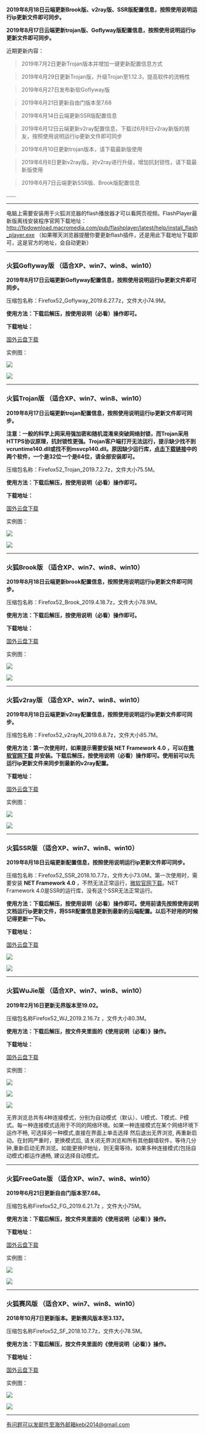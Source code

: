 **2019年8月18日云端更新Brook版、v2ray版、SSR版配置信息，按照使用说明运行ip更新文件即可同步。**

**2019年8月17日云端更新trojan版、Goflyway版配置信息，按照使用说明运行ip更新文件即可同步。**

近期更新内容：

> 2019年7月2日更新Trojan版本并增加一键更新配置信息方式

> 2019年6月29日更新Trojan版，升级Trojan至1.12.3，提高软件的流畅性

> 2019年6月27日发布新软Goflyway版

> 2019年6月21日更新自由门版本至7.68

> 2019年6月14日云端更新SSR版配置信息

> 2019年6月12日云端更新v2ray配置信息，下载过6月8日v2ray新版的朋友，按照使用说明运行ip更新文件即可同步

> 2019年6月10日更新trojan版本，请下载最新版使用

> 2019年6月8日更新v2ray版，对v2ray进行升级，增加抗封锁性，请下载最新版使用

> 2019年6月7日云端更新SSR版、Brook版配置信息

......


***

电脑上需要安装用于火狐浏览器的flash播放器才可以看网页视频。FlashPlayer最新版离线安装程序官网下载地址：
http://fpdownload.macromedia.com/pub/flashplayer/latest/help/install_flash_player.exe （如果哪天浏览器提醒你要更新flash插件，还是用此下载地址下载即可，这是官方的地址，会自动更新）

***

### 火狐Goflyway版 （适合XP、win7、win8、win10）

**2019年8月17日云端更新Goflyway配置信息，按照使用说明运行ip更新文件即可同步。**

压缩包名称：Firefox52_Goflyway_2019.6.27.7z，文件大小74.9M。

**使用方法：下载后解压，按使用说明（必看）操作即可。**

**下载地址：**

[国外云盘下载](http://108.61.224.82/627/Firefox52_Goflyway_2019.6.27.7z) 

实例图：

![](https://raw.githubusercontent.com/Alvin9999/pac2/master/softimag/52gw2.PNG)

![](https://raw.githubusercontent.com/Alvin9999/pac2/master/softimag/52gw.PNG)

***

### 火狐Trojan版 （适合XP、win7、win8、win10）

**2019年8月17日云端更新trojan配置信息，按照使用说明运行ip更新文件即可同步。**

**注意：一般的科学上网采用强加密和随机混淆来突破网络封锁，而Trojan采用HTTPS协议原理，抗封锁性更强。Trojan客户端打开无法运行，提示缺少找不到vcruntime140.dll或找不到msvcp140.dll。原因缺少运行库，[点击下载链接](https://www.microsoft.com/en-us/download/details.aspx?id=48145)中的两个软件，一个是32位一个是64位，请全部安装即可。**

压缩包名称：Firefox52_Trojan_2019.7.2.7z，文件大小75.5M。

**使用方法：下载后解压，按使用说明（必看）操作即可。**

**下载地址：**

[国外云盘下载](http://108.61.224.82/702/Firefox52_Trojan_2019.7.2.7z) 

实例图：

![](https://raw.githubusercontent.com/Alvin9999/pac2/master/softimag/52trojan3.PNG)

![](https://raw.githubusercontent.com/Alvin9999/pac2/master/softimag/52trojan2.png)

***

### 火狐Brook版 （适合XP、win7、win8、win10）

**2019年8月18日云端更新brook配置信息，按照使用说明运行ip更新文件即可同步。**

压缩包名称：Firefox52_Brook_2019.4.18.7z，文件大小78.9M。

**使用方法：下载后解压，按使用说明（必看）操作即可。**

**下载地址：**

[国外云盘下载](http://108.61.224.82/lib4/Firefox52_Brook_2019.4.18.7z) 

实例图：

![](https://raw.githubusercontent.com/Alvin9999/pac2/master/softimag/52brook1.png)

![](https://raw.githubusercontent.com/Alvin9999/pac2/master/softimag/52brook2.png)

***


### 火狐v2ray版 （适合XP、win7、win8、win10）

**2019年8月18日云端更新v2ray配置信息，按照使用说明运行ip更新文件即可同步。**

压缩包名称：Firefox52_v2rayN_2019.6.8.7z，文件大小85.7M。

**使用方法：第一次使用时，如果提示需要安装 **NET Framework 4.0** ，可以在[微软官网下载](https://www.microsoft.com/zh-cn/download/details.aspx?id=17718) 并安装。下载后解压，按使用说明（必看）操作即可。使用前可以先运行ip更新文件来同步到最新的v2ray配置。**

**下载地址：**

[国外云盘下载](http://108.61.224.82/lib4/Firefox52_v2rayN_2019.6.8.7z) 

实例图：

![](https://raw.githubusercontent.com/Alvin9999/pac2/master/softimag/52v2rayN1.PNG)

![](https://raw.githubusercontent.com/Alvin9999/pac2/master/softimag/52v2rayN2.PNG)

***

### 火狐SSR版 （适合XP、win7、win8、win10）

**2019年8月18日云端更新配置信息，按照使用说明运行ip更新文件即可同步。**

压缩包名称：Firefox52_SSR_2018.10.7.7z，文件大小73.0M。第一次使用时，需要安装 **NET Framework 4.0** ，不然无法正常运行，[微软官网下载](https://www.microsoft.com/zh-cn/download/details.aspx?id=17718)。NET Framework 4.0是SSR的运行库，没有这个SSR无法正常运行。

**使用方法：下载后解压，按使用说明（必看）操作即可。使用前请先按照使用说明文档运行ip更新文件，将SSR配置信息更新到最新的云端配置。以后不好用的时候记得更新一下ip。**


**下载地址：**

[国外云盘下载](http://108.61.224.82/lib4/Firefox52_SSR_2018.10.7.7z) 


![](https://raw.githubusercontent.com/Alvin9999/pac2/master/softimag/52firefoxss001.png)

![](https://raw.githubusercontent.com/Alvin9999/pac2/master/ss001.PNG)

***

### 火狐WuJie版 （适合XP、win7、win8、win10）

**2019年2月16日更新无界版本至19.02。**

压缩包名称Firefox52_WJ_2019.2.16.7z ，文件大小80.3M。

**使用方法：下载后解压，按文件夹里面的《使用说明（必看）》操作。**

**下载地址：**

[国外云盘下载](http://108.61.224.82/lib4/Firefox52_WJ_2019.2.16.7z) 

实例图：

![](https://raw.githubusercontent.com/Alvin9999/pac2/master/softimag/52wuj1.png)

![](https://raw.githubusercontent.com/Alvin9999/PAC/master/download/52wujie1.PNG)

![](https://raw.githubusercontent.com/Alvin9999/PAC/master/download/wujie2.png)

无界浏览总共有4种连接模式，分别为自动模式（默认）、U模式、T模式、P模式。每一种连接模式适用于不同的网络环境。如果一种连接模式在某个网络环境下运作不畅, 可选择另一种模式,直接在界面上单击选择 然后退出无界浏览, 再重新启动。在封网严重时，更换模式后, 请关闭无界浏览和所有其他翻墙软件，等待几分钟,重新启动无界浏览。如能更换IP地址，则无需等待。如果多种连接模式(包括自动模式)都运作通畅, 建议选择自动模式。


***

### 火狐FreeGate版 （适合XP、win7、win8、win10）

**2019年6月21日更新自由门版本至7.68。**

压缩包名称Firefox52_FG_2019.6.21.7z  ，文件大小75M。

**使用方法：下载后解压，按文件夹里面的《使用说明（必看）》操作。**

**下载地址：**

[国外云盘下载](http://108.61.224.82/lib4/Firefox52_FG_2019.6.21.7z) 


实例图：

![](https://raw.githubusercontent.com/Alvin9999/pac2/master/softimag/52fg1.png)

![](https://raw.githubusercontent.com/Alvin9999/PAC/master/download/52freegate.PNG)

***

### 火狐赛风版 （适合XP、win7、win8、win10）

**2018年10月7日更新版本。更新赛风版本至3.137。**

压缩包名称Firefox52_SF_2018.10.7.7z，文件大小78.5M。

**使用方法：下载后解压，按文件夹里面的《使用说明（必看）》操作。**

**下载地址：**

[国外云盘下载](http://108.61.224.82/lib4/Firefox52_SF_2018.10.7.7z) 

实例图：

![](https://raw.githubusercontent.com/Alvin9999/pac2/master/softimag/52sf1.png)

![](https://raw.githubusercontent.com/Alvin9999/pac2/master/softimag/52sf2.png)

***

有问题可以发邮件至海外邮箱kebi2014@gmail.com